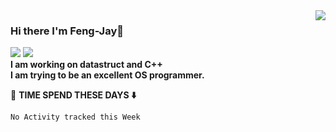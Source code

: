 <img align="right" src="https://github-readme-stats.vercel.app/api?username=Feng-Jay&show_icons=true&icon_color=CE1D2D&text_color=718096&bg_color=ffffff&hide_title=true" />

### Hi there I'm Feng-Jay👋

![](https://visitor-badge.glitch.me/badge?page_id=Feng-Jay.readme)
[![](https://img.shields.io/badge/OS-Arch%20Linux-33aadd?style=flat-square&logo=arch-linux&logoColor=ffffff)](https://www.archlinux.org/)  
**I am working on datastruct and C++**  
**I am trying to be an excellent OS programmer.**  

📘 **TIME SPEND THESE DAYS ⬇️**
<!--START_SECTION:waka-->
```text
No Activity tracked this Week
```
<!--END_SECTION:waka-->
